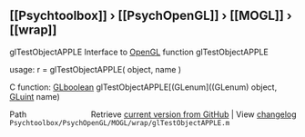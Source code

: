 ## [[Psychtoolbox]] &#8250; [[PsychOpenGL]] &#8250; [[MOGL]] &#8250; [[wrap]]

glTestObjectAPPLE  Interface to [OpenGL](OpenGL) function glTestObjectAPPLE  
  
usage:  r = glTestObjectAPPLE( object, name )  
  
C function:  [GLboolean](GLboolean) glTestObjectAPPLE[(GLenum]((GLenum) object, [GLuint](GLuint) name)  




<div class="code_header" style="text-align:right;">
  <span style="float:left;">Path&nbsp;&nbsp;</span> <span class="counter">Retrieve <a href=
  "https://raw.github.com/Psychtoolbox-3/Psychtoolbox-3/beta/Psychtoolbox/PsychOpenGL/MOGL/wrap/glTestObjectAPPLE.m">current version from GitHub</a> | View <a href=
  "https://github.com/Psychtoolbox-3/Psychtoolbox-3/commits/beta/Psychtoolbox/PsychOpenGL/MOGL/wrap/glTestObjectAPPLE.m">changelog</a></span>
</div>
<div class="code">
  <code>Psychtoolbox/PsychOpenGL/MOGL/wrap/glTestObjectAPPLE.m</code>
</div>

